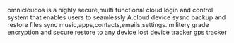 omnicloudos is a highly secure,multi functional cloud login and control system that enables users to seamlessly
A.cloud device sysnc
backup and restore files
sync music,apps,contacts,emails,settings.
militery grade encryption and secure restore to any device
lost device tracker
gps tracker
